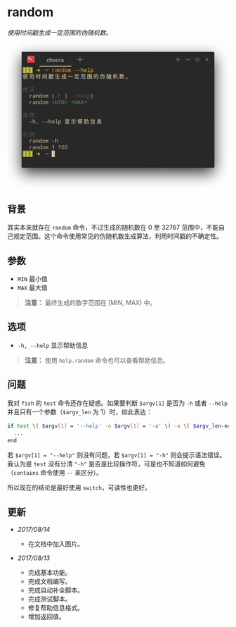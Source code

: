 # random

_使用时间戳生成一定范围的伪随机数。_

![random](../images/random.png)

## 背景

其实本来就存在 `random` 命令，不过生成的随机数在 0 至 32767 范围中，不能自己规定范围。这个命令使用常见的伪随机数生成算法，利用时间戳的不确定性。

## 参数

* `MIN` 最小值
* `MAX` 最大值

> **注意：** 最终生成的数字范围在 [MIN, MAX) 中。

## 选项

* `-h, --help` 显示帮助信息

> **注意：** 使用 `help.random` 命令也可以查看帮助信息。

## 问题

我对 `fish` 的 `test` 命令还存在疑惑。如果要判断 `$argv[1]` 是否为 `-h` 或者 `--help` 并且只有一个参数（`$argv_len` 为 1）时，如此表达：

```sh
if test \( $argv[1] = '--help' -o $argv[1] = '-a' \) -a \( $argv_len-eq 1 \)
  ...
end
```

若 `$argv[1] = "--help"` 则没有问题，若 `$argv[1] = "-h"` 则会提示语法错误。我认为是 `test` 没有分清 `"-h"` 是否是比较操作符，可是也不知道如何避免（`contains` 命令使用 `--` 来区分）。

所以现在的结论是最好使用 `switch`，可读性也更好。

## 更新

* _2017/08/14_
  * 在文档中加入图片。

* _2017/08/13_
  * 完成基本功能。
  * 完成文档编写。
  * 完成自动补全脚本。
  * 完成测试脚本。
  * 修复帮助信息格式。
  * 增加返回值。

